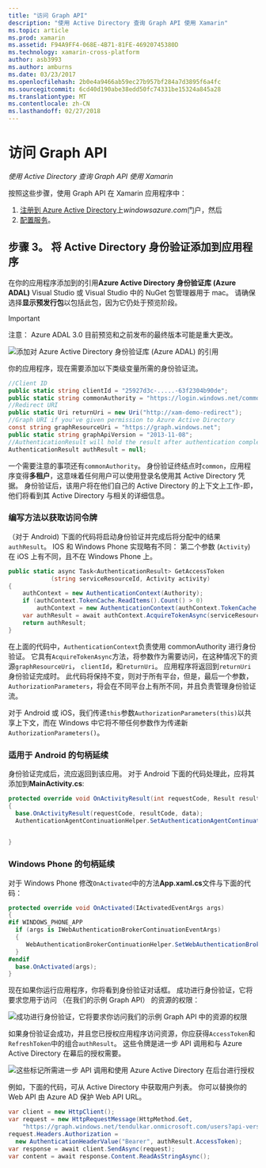 ```yaml
---
title: "访问 Graph API"
description: "使用 Active Directory 查询 Graph API 使用 Xamarin"
ms.topic: article
ms.prod: xamarin
ms.assetid: F94A9FF4-068E-4B71-81FE-46920745380D
ms.technology: xamarin-cross-platform
author: asb3993
ms.author: amburns
ms.date: 03/23/2017
ms.openlocfilehash: 2b0e4a9466ab59ec27b957bf284a7d3895f6a4fc
ms.sourcegitcommit: 6cd40d190abe38edd50fc74331be15324a845a28
ms.translationtype: MT
ms.contentlocale: zh-CN
ms.lasthandoff: 02/27/2018
---
```

# <a name="accessing-the-graph-api"></a>访问 Graph API

_使用 Active Directory 查询 Graph API 使用 Xamarin_

按照这些步骤，使用 Graph API 在 Xamarin 应用程序中：

1. [注册到 Azure Active Directory](~/cross-platform/data-cloud/active-directory/get-started/register.md)上*windowsazure.com*门户，然后
2. [配置服务](~/cross-platform/data-cloud/active-directory/get-started/configure.md)。

## <a name="step-3-adding-active-directory-authentication-to-an-app"></a>步骤 3。 将 Active Directory 身份验证添加到应用程序

在你的应用程序添加到的引用**Azure Active Directory 身份验证库 (Azure ADAL)** Visual Studio 或 Visual Studio 中的 NuGet 包管理器用于 mac。
请确保选择**显示预发行包**以包括此包，因为它仍处于预览阶段。

> [!IMPORTANT]
> 注意： Azure ADAL 3.0 目前预览和之前发布的最终版本可能是重大更改。 


![](graph-images/06.-adal-nuget-package.jpg "添加对 Azure Active Directory 身份验证库 (Azure ADAL) 的引用")

你的应用程序，现在需要添加以下类级变量所需的身份验证流。

```csharp
//Client ID
public static string clientId = "25927d3c-.....-63f2304b90de";
public static string commonAuthority = "https://login.windows.net/common"
//Redirect URI
public static Uri returnUri = new Uri("http://xam-demo-redirect");
//Graph URI if you've given permission to Azure Active Directory
const string graphResourceUri = "https://graph.windows.net";
public static string graphApiVersion = "2013-11-08";
//AuthenticationResult will hold the result after authentication completes
AuthenticationResult authResult = null;
```

一个需要注意的事项还有`commonAuthority`。 身份验证终结点时`common`，应用程序变得**多租户**，这意味着任何用户可以使用登录名使用其 Active Directory 凭据。 身份验证后，该用户将在他们自己的 Active Directory 的上下文上工作-即，他们将看到其 Active Directory 与相关的详细信息。

### <a name="write-method-to-acquire-access-token"></a>编写方法以获取访问令牌

（对于 Android) 下面的代码将启动身份验证并完成后将分配中的结果`authResult`。 IOS 和 Windows Phone 实现略有不同： 第二个参数 (`Activity`) 在 iOS 上有不同，且不在 Windows Phone 上。

```csharp
public static async Task<AuthenticationResult> GetAccessToken
            (string serviceResourceId, Activity activity)
{
    authContext = new AuthenticationContext(Authority);
    if (authContext.TokenCache.ReadItems().Count() > 0)
        authContext = new AuthenticationContext(authContext.TokenCache.ReadItems().First().Authority);
    var authResult = await authContext.AcquireTokenAsync(serviceResourceId, clientId, returnUri, new AuthorizationParameters(activity));
    return authResult;
}  
```

在上面的代码中，`AuthenticationContext`负责使用 commonAuthority 进行身份验证。 它具有`AcquireTokenAsync`方法，将参数作为需要访问，在这种情况下的资源`graphResourceUri`， `clientId`，和`returnUri`。 应用程序将返回到`returnUri`身份验证完成时。 此代码将保持不变，则对于所有平台，但是，最后一个参数， `AuthorizationParameters`，将会在不同平台上有所不同，并且负责管理身份验证流。

对于 Android 或 iOS，我们传递`this`参数`AuthorizationParameters(this)`以共享上下文，而在 Windows 中它将不带任何参数作为传递新`AuthorizationParameters()`。

### <a name="handle-continuation-for-android"></a>适用于 Android 的句柄延续

身份验证完成后，流应返回到该应用。 对于 Android 下面的代码处理此，应将其添加到**MainActivity.cs**:


```csharp
protected override void OnActivityResult(int requestCode, Result resultCode, Intent data)
{
  base.OnActivityResult(requestCode, resultCode, data);
  AuthenticationAgentContinuationHelper.SetAuthenticationAgentContinuationEventArgs(requestCode, resultCode, data);

    
}
```

### <a name="handle-continuation-for-windows-phone"></a>Windows Phone 的句柄延续

对于 Windows Phone 修改`OnActivated`中的方法**App.xaml.cs**文件与下面的代码：

```csharp
protected override void OnActivated(IActivatedEventArgs args)
{
#if WINDOWS_PHONE_APP
  if (args is IWebAuthenticationBrokerContinuationEventArgs)
  {
     WebAuthenticationBrokerContinuationHelper.SetWebAuthenticationBrokerContinuationEventArgs(args as IWebAuthenticationBrokerContinuationEventArgs);
  }
#endif
  base.OnActivated(args);
}
```

现在如果你运行应用程序，你将看到身份验证对话框。
成功进行身份验证，它将要求您用于访问 （在我们的示例 Graph API） 的资源的权限：

![](graph-images/08.-authentication-flow.jpg "成功进行身份验证，它将要求你访问我们的示例 Graph API 中的资源的权限")

如果身份验证会成功，并且您已授权应用程序访问资源，你应获得`AccessToken`和`RefreshToken`中的组合`authResult`。 这些令牌是进一步 API 调用和与 Azure Active Directory 在幕后的授权需要。

![](graph-images/07.-access-token-for-authentication.jpg "这些标记所需进一步 API 调用和使用 Azure Active Directory 在后台进行授权")

例如，下面的代码，可从 Active Directory 中获取用户列表。 你可以替换你的 Web API 由 Azure AD 保护 Web API URL。

```csharp
var client = new HttpClient();
var request = new HttpRequestMessage(HttpMethod.Get,
    "https://graph.windows.net/tendulkar.onmicrosoft.com/users?api-version=2013-04-05");
request.Headers.Authorization =
  new AuthenticationHeaderValue("Bearer", authResult.AccessToken);
var response = await client.SendAsync(request);
var content = await response.Content.ReadAsStringAsync();
```

